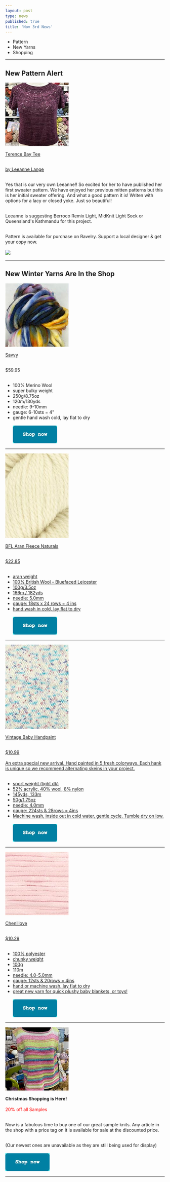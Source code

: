 ```yaml
---
layout: post
type: news
published: true
title: 'Nov 3rd News'
---
```

- Pattern
- New Yarns
- Shopping

<hr />
<h2>New Pattern Alert</h2>
<p><a href="https://www.ravelry.com/patterns/library/terence-bay-tee"><img src="/img/terence.jpg"><br />

Terence Bay Tee<br /><br />

by Leeanne Lange</a><br /><br />

Yes that is our very own Leeanne!! So excited for her to have published her first sweater pattern. We have enjoyed her previous mitten patterns but this is her initial sweater offering. And what a good pattern it is! Writen with options for a lacy or closed yoke. Just so beautiful!<br /><br />

Leeanne is suggesting Berroco Remix Light, MidKnit Light Sock or Queensland's Kathmandu for this project.<br /><br />

Pattern is available for purchase on Ravelry. Support a local designer & get your copy now.
  <br /><br />
<a href="https://www.ravelry.com/patterns/library/terence-bay-tee"><img src="/img/btn_terence.jpg"></a> </p>
<hr />
<h2>New Winter Yarns Are In the Shop</h2>
<p><a href="https://www.woolandsilkcoshop.com/products/savvy"><img src="/img/savvy_scarf.jpg"><br />

Savvy</a><br /><br />

$59.95<br /><br />
- 100% Merino Wool<br />
- super bulky weight<br />
- 250g/8.75oz<br />
- 120m/130yds<br />
- needle: 9-10mm<br />
- gauge: 6-10sts = 4"<br />
- gentle hand wash cold, lay flat to dry
  <br /><br />
<a href="https://www.woolandsilkcoshop.com/products/savvy"><img src="/img/btn_shop_now.jpg"></a> </p>
<hr />
<p><a href="https://www.woolandsilkcoshop.com/products/bfl-aran-naturals"><img src="/img/aran.jpg"><br />

BFL Aran Fleece Naturals <br /><br />

$22.85 <br /><br />
- aran weight<br />
- 100% British Wool - Bluefaced Leicester<br />
- 100g/3.5oz<br />
- 166m / 182yds<br />
- needle:  5.0mm<br />
- gauge: 18sts x 24 rows = 4 ins<br />
- hand wash in cold, lay flat to dry
  <br /><br />
<a href="https://www.woolandsilkcoshop.com/products/bfl-aran-naturals"><img src="/img/btn_shop_now.jpg"></a> </p>
<hr />
<p><a href="https://www.woolandsilkcoshop.com/products/vintage-baby-handpaint-1"><img src="/img/handpaint.jpg"><br />

Vintage Baby Handpaint<br /><br />

$10.99<br /><br />
An extra special new arrival. Hand painted in 5 fresh colorways. Each hank is unique so we recommend alternating skeins in your project.<br /><br />

- sport weight (light dk)<br />
- 52% acrylic, 40% wool, 8% nylon<br />
- 145yds, 133m<br />
- 50g/1.75oz<br />
- needle: 4.0mm<br />
- gauge: 224sts & 28rows = 4ins   <br />
- Machine wash, inside out in cold water, gentle cycle. Tumble dry on low.
  <br /><br />
<a href="https://www.woolandsilkcoshop.com/products/vintage-baby-handpaint-1"><img src="/img/btn_shop_now.jpg"></a> </p>
<hr />
<p><a href="https://www.woolandsilkcoshop.com/products/chenillove"><img src="/img/chenillove.jpg"><br />


Chenillove <br /><br />

$10.29 <br /><br />
- 100% polyester<br />
- chunky weight<br />
- 100g<br />
- 110m<br />
- needle: 4.0-5.0mm<br />
- gauge:  12sts & 20rows = 4ins<br />
- hand or  machine wash, lay flat to dry<br />
- great new yarn for quick plushy baby blankets, or toys!
  <br /><br />
<a href="https://www.woolandsilkcoshop.com/products/chenillove"><img src="/img/btn_shop_now.jpg"></a> </p>
<hr />

<p><a href="https://www.woolandsilkcoshop.com/"><img src="/img/christmas_sweater.jpg"></a><br />

<strong>Christmas Shopping is Here!</strong><br /><br />
<font color="red">20% off all Samples</font> <br /><br />

Now is a fabulous time to buy one of our great sample knits. Any article in the shop with a price tag on it is available for sale at the discounted price. <br /><br />

(Our newest ones are unavailable as they are still being used for display)
  <br /><br />
<a href="https://www.woolandsilkcoshop.com/"><img src="/img/btn_shop_now.jpg"></a> </p>
<hr />
